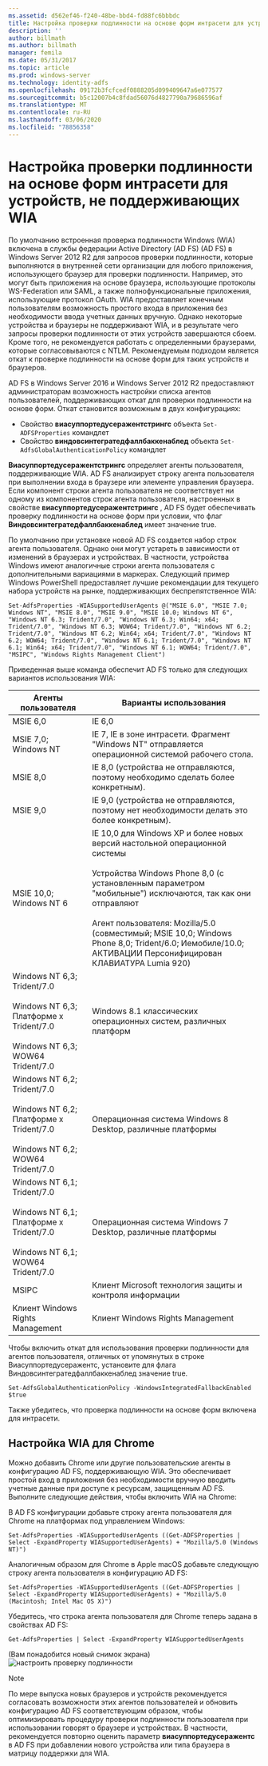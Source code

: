 ```yaml
---
ms.assetid: d562ef46-f240-48be-bbd4-fd88fc6bbbdc
title: Настройка проверки подлинности на основе форм интрасети для устройств, не поддерживающих WIA
description: ''
author: billmath
ms.author: billmath
manager: femila
ms.date: 05/31/2017
ms.topic: article
ms.prod: windows-server
ms.technology: identity-adfs
ms.openlocfilehash: 09172b3fcfcedf0888205d099409647a6e077577
ms.sourcegitcommit: b5c12007b4c8fdad56076d4827790a79686596af
ms.translationtype: MT
ms.contentlocale: ru-RU
ms.lasthandoff: 03/06/2020
ms.locfileid: "78856358"
---
```

# <a name="configuring-intranet-forms-based-authentication-for-devices-that-do-not-support-wia"></a>Настройка проверки подлинности на основе форм интрасети для устройств, не поддерживающих WIA


По умолчанию встроенная проверка подлинности Windows (WIA) включена в службы федерации Active Directory (AD FS) (AD FS) в Windows Server 2012 R2 для запросов проверки подлинности, которые выполняются в внутренней сети организации для любого приложения, использующего браузер для проверки подлинности. Например, это могут быть приложения на основе браузера, использующие протоколы WS-Federation или SAML, а также полнофункциональные приложения, использующие протокол OAuth. WIA предоставляет конечным пользователям возможность простого входа в приложения без необходимости ввода учетных данных вручную. Однако некоторые устройства и браузеры не поддерживают WIA, и в результате чего запросы проверки подлинности от этих устройств завершаются сбоем. Кроме того, не рекомендуется работать с определенными браузерами, которые согласовываются с NTLM. Рекомендуемым подходом является откат к проверке подлинности на основе форм для таких устройств и браузеров.

AD FS в Windows Server 2016 и Windows Server 2012 R2 предоставляют администраторам возможность настройки списка агентов пользователей, поддерживающих откат для проверки подлинности на основе форм. Откат становится возможным в двух конфигурациях:


- Свойство **виасуппортедусеражентстрингс** объекта `Set-ADFSProperties` командлет
- Свойство **виндовсинтегратедфаллбаккенаблед** объекта `Set-AdfsGlobalAuthenticationPolicy` командлет

**Виасуппортедусеражентстрингс** определяет агенты пользователя, поддерживающие WIA. AD FS анализирует строку агента пользователя при выполнении входа в браузере или элементе управления браузера. Если компонент строки агента пользователя не соответствует ни одному из компонентов строк агента пользователя, настроенных в свойстве **виасуппортедусеражентстрингс** , AD FS будет обеспечивать проверку подлинности на основе форм при условии, что флаг **Виндовсинтегратедфаллбаккенаблед** имеет значение true.

По умолчанию при установке новой AD FS создается набор строк агента пользователя. Однако они могут устареть в зависимости от изменений в браузерах и устройствах. В частности, устройства Windows имеют аналогичные строки агента пользователя с дополнительными вариациями в маркерах. Следующий пример Windows PowerShell предоставляет лучшие рекомендации для текущего набора устройств на рынке, поддерживающих беспрепятственное WIA:

    Set-AdfsProperties -WIASupportedUserAgents @("MSIE 6.0", "MSIE 7.0; Windows NT", "MSIE 8.0", "MSIE 9.0", "MSIE 10.0; Windows NT 6", "Windows NT 6.3; Trident/7.0", "Windows NT 6.3; Win64; x64; Trident/7.0", "Windows NT 6.3; WOW64; Trident/7.0", "Windows NT 6.2; Trident/7.0", "Windows NT 6.2; Win64; x64; Trident/7.0", "Windows NT 6.2; WOW64; Trident/7.0", "Windows NT 6.1; Trident/7.0", "Windows NT 6.1; Win64; x64; Trident/7.0", "Windows NT 6.1; WOW64; Trident/7.0", "MSIPC", "Windows Rights Management Client")

Приведенная выше команда обеспечит AD FS только для следующих вариантов использования WIA:

Агенты пользователя|Варианты использования|
-----|-----|
MSIE 6,0|IE 6,0|
MSIE 7,0; Windows NT|IE 7, IE в зоне интрасети. Фрагмент "Windows NT" отправляется операционной системой рабочего стола.|
MSIE 8,0|IE 8,0 (устройства не отправляются, поэтому необходимо сделать более конкретным).|
MSIE 9,0|IE 9,0 (устройства не отправляются, поэтому нет необходимости делать это более конкретным).|
MSIE 10,0; Windows NT 6|IE 10,0 для Windows XP и более новых версий настольной операционной системы</br></br>Устройства Windows Phone 8,0 (с установленным параметром "мобильные") исключаются, так как они отправляют</br></br>Агент пользователя: Mozilla/5.0 (совместимый; MSIE 10,0; Windows Phone 8,0; Trident/6.0; Иемобиле/10.0; АКТИВАЦИИ Персонифицирован КЛАВИАТУРА Lumia 920)|
Windows NT 6,3; Trident/7.0</br></br>Windows NT 6,3; Платформе х Trident/7.0</br></br>Windows NT 6,3; WOW64 Trident/7.0| Windows 8.1 классических операционных систем, различных платформ|
Windows NT 6,2; Trident/7.0</br></br>Windows NT 6,2; Платформе х Trident/7.0</br></br>Windows NT 6,2; WOW64 Trident/7.0|Операционная система Windows 8 Desktop, различные платформы|
Windows NT 6,1; Trident/7.0</br></br>Windows NT 6,1; Платформе х Trident/7.0</br></br>Windows NT 6,1; WOW64 Trident/7.0|Операционная система Windows 7 Desktop, различные платформы|
MSIPC| Клиент Microsoft технология защиты и контроля информации|
Клиент Windows Rights Management|Клиент Windows Rights Management|

Чтобы включить откат для использования проверки подлинности для агентов пользователя, отличных от упомянутых в строке Виасуппортедусеражентс, установите для флага Виндовсинтегратедфаллбаккенаблед значение true.

    Set-AdfsGlobalAuthenticationPolicy -WindowsIntegratedFallbackEnabled $true

Также убедитесь, что проверка подлинности на основе форм включена для интрасети.

## <a name="configuring-wia-for-chrome"></a>Настройка WIA для Chrome
Можно добавить Chrome или другие пользовательские агенты в конфигурацию AD FS, поддерживающую WIA. Это обеспечивает простой вход в приложения без необходимости вручную вводить учетные данные при доступе к ресурсам, защищенным AD FS. Выполните следующие действия, чтобы включить WIA на Chrome:

В AD FS конфигурации добавьте строку агента пользователя для Chrome на платформах под управлением Windows:

    Set-AdfsProperties -WIASupportedUserAgents ((Get-ADFSProperties | Select -ExpandProperty WIASupportedUserAgents) + "Mozilla/5.0 (Windows NT)")

Аналогичным образом для Chrome в Apple macOS добавьте следующую строку агента пользователя в конфигурацию AD FS:

    Set-AdfsProperties -WIASupportedUserAgents ((Get-ADFSProperties | Select -ExpandProperty WIASupportedUserAgents) + "Mozilla/5.0 (Macintosh; Intel Mac OS X)")

Убедитесь, что строка агента пользователя для Chrome теперь задана в свойствах AD FS:

    Get-AdfsProperties | Select -ExpandProperty WIASupportedUserAgents

(Вам понадобится новый снимок экрана) ![настроить проверку подлинности](media/Configure-intranet-forms-based-authentication-for-devices-that-do-not-support-WIA/chrome1.png) 

>[!NOTE]   
> По мере выпуска новых браузеров и устройств рекомендуется согласовать возможности этих агентов пользователей и обновить конфигурацию AD FS соответствующим образом, чтобы оптимизировать процедуру проверки подлинности пользователя при использовании говорят о браузере и устройствах. В частности, рекомендуется повторно оценить параметр **виасуппортедусеражентс** в AD FS при добавлении нового устройства или типа браузера в матрицу поддержки для WIA.

